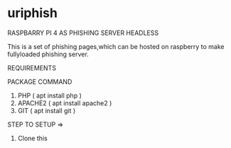 # uriphish
RASPBARRY PI 4 AS PHISHING SERVER HEADLESS

This is a set of phishing pages,which can be hosted on raspberry to make fullyloaded phishing server.

REQUIREMENTS

PACKAGE     COMMAND
1) PHP     ( apt install php )
2) APACHE2 ( apt install apache2 )
3) GIT     ( apt install git )

STEP TO SETUP =>

1) Clone this 
